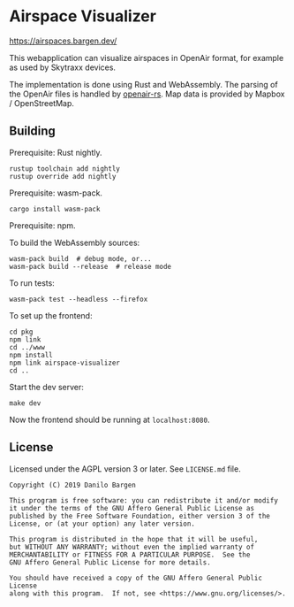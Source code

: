 # Airspace Visualizer

https://airspaces.bargen.dev/

This webapplication can visualize airspaces in OpenAir format, for example as
used by Skytraxx devices.

The implementation is done using Rust and WebAssembly. The parsing of the
OpenAir files is handled by [openair-rs](https://github.com/dbrgn/openair-rs).
Map data is provided by Mapbox / OpenStreetMap.


## Building

Prerequisite: Rust nightly.

    rustup toolchain add nightly
    rustup override add nightly

Prerequisite: wasm-pack.

    cargo install wasm-pack

Prerequisite: npm.

To build the WebAssembly sources:

    wasm-pack build  # debug mode, or...
    wasm-pack build --release  # release mode

To run tests:

    wasm-pack test --headless --firefox

To set up the frontend:

    cd pkg
    npm link
    cd ../www
    npm install
    npm link airspace-visualizer
    cd ..

Start the dev server:

    make dev

Now the frontend should be running at `localhost:8080`.


## License

Licensed under the AGPL version 3 or later. See `LICENSE.md` file.

    Copyright (C) 2019 Danilo Bargen

    This program is free software: you can redistribute it and/or modify
    it under the terms of the GNU Affero General Public License as
    published by the Free Software Foundation, either version 3 of the
    License, or (at your option) any later version.

    This program is distributed in the hope that it will be useful,
    but WITHOUT ANY WARRANTY; without even the implied warranty of
    MERCHANTABILITY or FITNESS FOR A PARTICULAR PURPOSE.  See the
    GNU Affero General Public License for more details.

    You should have received a copy of the GNU Affero General Public License
    along with this program.  If not, see <https://www.gnu.org/licenses/>.
